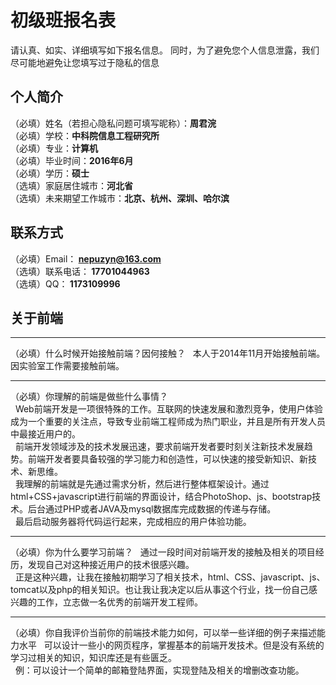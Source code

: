 # 初级班报名表

请认真、如实、详细填写如下报名信息。
同时，为了避免您个人信息泄露，我们尽可能地避免让您填写过于隐私的信息

## 个人简介

（必填）姓名（若担心隐私问题可填写昵称）：<strong>周君浣 </strong> <br/>
（必填）学校：<strong>中科院信息工程研究所 </strong><br/>
（必填）专业：<strong>计算机 </strong><br/>
（必填）毕业时间：<strong>2016年6月 </strong><br/>
（必填）学历：<strong>硕士 </strong><br/>
（选填）家庭居住城市：<strong>河北省 </strong><br/>
（选填）未来期望工作城市：<strong>北京、杭州、深圳、哈尔滨 </strong><br/>

## 联系方式

（必填）Email：<strong> nepuzyn@163.com </strong><br/>
（选填）联系电话：<strong> 17701044963 </strong><br/>
（选填）QQ：<strong> 1173109996 </strong><br/>

## 关于前端
<hr/>
（必填）什么时候开始接触前端？因何接触？
 &nbsp;&nbsp;本人于2014年11月开始接触前端。因实验室工作需要接触前端。<hr/>
（必填）你理解的前端是做些什么事情？<br/>
&nbsp;&nbsp;Web前端开发是一项很特殊的工作。互联网的快速发展和激烈竞争，使用户体验成为一个重要的关注点，导致专业前端工程师成为热门职业，并且是所有开发人员中最接近用户的。<br/>
&nbsp;&nbsp;前端开发领域涉及的技术发展迅速，要求前端开发者要时刻关注新技术发展趋势。前端开发者要具备较强的学习能力和创造性，可以快速的接受新知识、新技术、新思维。<br/>
&nbsp;&nbsp;我理解的前端就是先通过需求分析，然后进行整体框架设计。通过html+CSS+javascript进行前端的界面设计，结合PhotoShop、js、bootstrap技术。后台通过PHP或者JAVA及mysql数据库完成数据的传递与存储。<br/>
&nbsp;&nbsp;最后启动服务器将代码运行起来，完成相应的用户体验功能。<br/><hr/>
        
（必填）你为什么要学习前端？
&nbsp;&nbsp;通过一段时间对前端开发的接触及相关的项目经历，发现自己对这种接近用户的技术很感兴趣。<br/>
&nbsp;&nbsp;正是这种兴趣，让我在接触初期学习了相关技术，html、CSS、javascript、js、tomcat以及php的相关知识。也让我让我决定以后从事这个行业，找一份自己感兴趣的工作，立志做一名优秀的前端开发工程师。<br/><hr/>

（必填）你自我评价当前你的前端技术能力如何，可以举一些详细的例子来描述能力水平
&nbsp;&nbsp;可以设计一些小的网页程序，掌握基本的前端开发技术。但是没有系统的学习过相关的知识，知识库还是有些匮乏。<br/>
&nbsp;&nbsp;例：可以设计一个简单的邮箱登陆界面，实现登陆及相关的增删改查功能。<br/>

